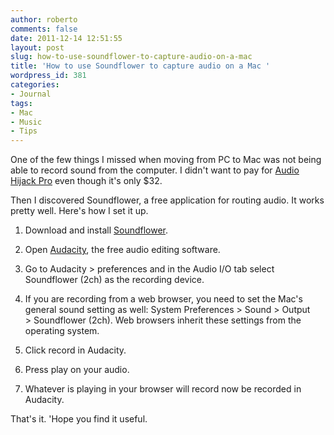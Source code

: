 ```yaml
---
author: roberto
comments: false
date: 2011-12-14 12:51:55
layout: post
slug: how-to-use-soundflower-to-capture-audio-on-a-mac
title: 'How to use Soundflower to capture audio on a Mac '
wordpress_id: 381
categories:
- Journal
tags:
- Mac
- Music
- Tips
---
```


One of the few things I missed when moving from PC to Mac was not being able to record sound from the computer. I didn't want to pay for [Audio Hijack Pro](http://www.rogueamoeba.com/audiohijackpro/) even though it's only $32.

Then I discovered Soundflower, a free application for routing audio. It works pretty well. Here's how I set it up.



	
  1. Download and install [Soundflower](http://code.google.com/p/soundflower/).

	
  2. Open [Audacity](http://audacity.sourceforge.net/), the free audio editing software.

	
  3. Go to Audacity > preferences and in the Audio I/O tab select Soundflower (2ch) as the recording device.

	
  4. If you are recording from a web browser, you need to set the Mac's general sound setting as well: System Preferences > Sound > Output > Soundflower (2ch). Web browsers inherit these settings from the operating system.

	
  5. Click record in Audacity.

	
  6. Press play on your audio.

	
  7. Whatever is playing in your browser will record now be recorded in Audacity.


That's it. 'Hope you find it useful.
